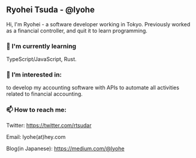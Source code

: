 ## Ryohei Tsuda - @lyohe

Hi, I'm Ryohei - a software developer working in Tokyo. Previously worked as a financial controller, and quit it to learn programming.

### 🌱 I'm currently learning

TypeScript/JavaScript, Rust.

### 🔭 I’m interested in:

to develop my accounting software with APIs to automate all activities related to financial accounting.

### 📫 How to reach me:

Twitter: https://twitter.com/rtsudar

Email: lyohe(at)hey.com

Blog(in Japanese): https://medium.com/@lyohe

